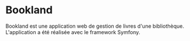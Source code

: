 # Bookland
Bookland est une application web de gestion de livres d'une bibliothèque.
L'application a été réalisée avec le framework Symfony.
